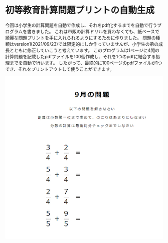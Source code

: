 # 初等教育計算問題プリントの自動生成

今回は小学生の計算問題を自動で作成し、それをpdf化するまでを自動で行うプログラムを書きました。
これは市販の計算ドリルを買わなくても、紙ベースで綺麗な問題プリントを手に入れられるようにするために作りました。
問題の種類はversion1(2021/09/23)では限定的にしか作っていませんが、小学生の弟の成長とともに修正していこうと考えています。
このプログラムは1ページに4問の計算問題を記載したpdfファイルを100個作成し、それを1つのpdfに結合する処理までを自動で行います。
したがって、最終的に100ページのpdfファイルが1つでき、それをプリントアウトして使うことができます。

![sample](./sample.png)

